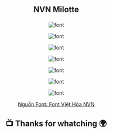 ## <p align="center"> NVN Milotte</p>

<p align="center"> <img src="https://github.com/zukahai/HaiZuka/blob/master/Font/NVN-Milotte/1.jpg" alt="font" /> </p>
<p align="center"> <img src="https://github.com/zukahai/HaiZuka/blob/master/Font/NVN-Milotte/2.jpg" alt="font" /> </p>
<p align="center"> <img src="https://github.com/zukahai/HaiZuka/blob/master/Font/NVN-Milotte/3.jpg" alt="font" /> </p>
<p align="center"> <img src="https://github.com/zukahai/HaiZuka/blob/master/Font/NVN-Milotte/4.jpg" alt="font" /> </p>
<p align="center"> <img src="https://github.com/zukahai/HaiZuka/blob/master/Font/NVN-Milotte/5.jpg" alt="font" /> </p>
<p align="center"> <img src="https://github.com/zukahai/HaiZuka/blob/master/Font/NVN-Milotte/6.jpg" alt="font" /> </p>
<p align="center"> <img src="https://github.com/zukahai/HaiZuka/blob/master/Font/NVN-Milotte/7.jpg" alt="font" /> </p>


[<p align="center"> Nguồn Font: Font Việt Hóa NVN </p>](https://www.facebook.com/NVNFONT)

## <p align="center">  :tv: Thanks for whatching :earth_africa: </p>
